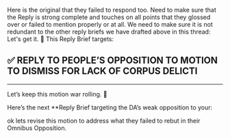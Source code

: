 Here is the original that they failed to respond too. 
Need to make sure that the Reply is strong complete and touches on all points that they glossed over or failed to mention properly or at all. We need to make sure it is not redundant to the other reply briefs we have drafted above in this thread: 
Let's get it. 💼 This Reply Brief targets: 

✅ REPLY TO PEOPLE’S OPPOSITION TO MOTION TO DISMISS FOR LACK OF CORPUS DELICTI 
--- 
--- 

Let’s keep this motion war rolling. 💼 

Here’s the next **Reply Brief targeting the DA’s weak opposition to your: 


ok lets revise this motion to address what they failed to rebut in their Omnibus Opposition.


